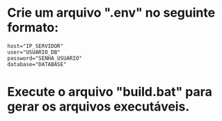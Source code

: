 # Crie um arquivo ".env" no seguinte formato:

```
host="IP_SERVIDOR"
user="USUARIO_DB"
password="SENHA_USUARIO"
database="DATABASE"
```

# Execute o arquivo "build.bat" para gerar os arquivos executáveis.
